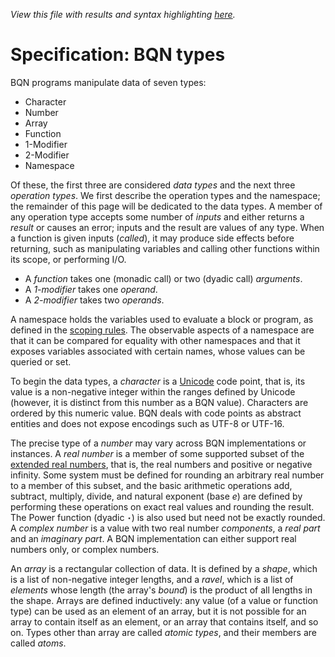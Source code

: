 *View this file with results and syntax highlighting [here](https://mlochbaum.github.io/BQN/spec/types.html).*

# Specification: BQN types

BQN programs manipulate data of seven types:
- Character
- Number
- Array
- Function
- 1-Modifier
- 2-Modifier
- Namespace

Of these, the first three are considered *data types* and the next three *operation types*. We first describe the operation types and the namespace; the remainder of this page will be dedicated to the data types. A member of any operation type accepts some number of *inputs* and either returns a *result* or causes an error; inputs and the result are values of any type. When a function is given inputs (*called*), it may produce side effects before returning, such as manipulating variables and calling other functions within its scope, or performing I/O.
- A *function* takes one (monadic call) or two (dyadic call) *arguments*.
- A *1-modifier* takes one *operand*.
- A *2-modifier* takes two *operands*.

A namespace holds the variables used to evaluate a block or program, as defined in the [scoping rules](scope.md). The observable aspects of a namespace are that it can be compared for equality with other namespaces and that it exposes variables associated with certain names, whose values can be queried or set.

To begin the data types, a *character* is a [Unicode](https://en.wikipedia.org/wiki/Unicode) code point, that is, its value is a non-negative integer within the ranges defined by Unicode (however, it is distinct from this number as a BQN value). Characters are ordered by this numeric value. BQN deals with code points as abstract entities and does not expose encodings such as UTF-8 or UTF-16.

The precise type of a *number* may vary across BQN implementations or instances. A *real number* is a member of some supported subset of the [extended real numbers](https://en.wikipedia.org/wiki/Extended_real_number_line), that is, the real numbers and positive or negative infinity. Some system must be defined for rounding an arbitrary real number to a member of this subset, and the basic arithmetic operations add, subtract, multiply, divide, and natural exponent (base *e*) are defined by performing these operations on exact real values and rounding the result. The Power function (dyadic `⋆`) is also used but need not be exactly rounded. A *complex number* is a value with two real number *components*, a *real part* and an *imaginary part*. A BQN implementation can either support real numbers only, or complex numbers.

An *array* is a rectangular collection of data. It is defined by a *shape*, which is a list of non-negative integer lengths, and a *ravel*, which is a list of *elements* whose length (the array's *bound*) is the product of all lengths in the shape. Arrays are defined inductively: any value (of a value or function type) can be used as an element of an array, but it is not possible for an array to contain itself as an element, or an array that contains itself, and so on. Types other than array are called *atomic types*, and their members are called *atoms*.
